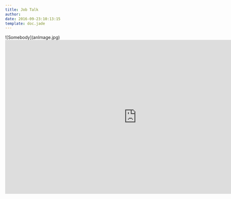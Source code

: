 ```yaml
---
title: Job Talk
author: 
date: 2016-09-23:10:13:15
template: doc.jade
---
```


<div class="image float-left">
    ![Somebody](anImage.jpg)
</div>



<iframe src="https://docs.google.com/forms/d/e/1FAIpQLSc_ankvTcXRa5CyUEPi8L1vEzJnskSEVdRznJoZKrZ_ogpObg/viewform?embedded=true" width="850" height="500" frameborder="0" marginheight="0" marginwidth="0">Loading...</iframe>